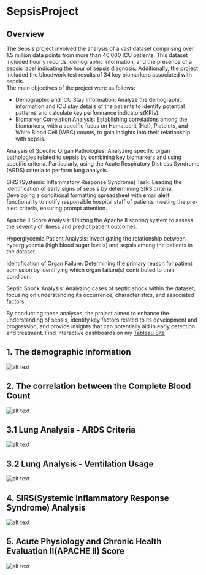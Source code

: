 # SepsisProject
## Overview  
The Sepsis project involved the analysis of a vast dataset comprising over 1.5 million data points from more than 40,000 ICU patients. This dataset included hourly records, demographic information, and the presence of a sepsis label indicating the hour of sepsis diagnosis. Additionally, the project included the bloodwork test results of 34 key biomarkers associated with sepsis.  
The main objectives of the project were as follows:  
- Demographic and ICU Stay Information: Analyze the demographic information and ICU stay details of the patients to identify potential patterns and calculate key performance indicators(KPIs).  
- Biomarker Correlation Analysis: Establishing correlations among the biomarkers, with a specific focus on Hematocrit (Hct), Platelets, and White Blood Cell (WBC) counts, to gain insights into their relationship with sepsis.

Analysis of Specific Organ Pathologies: Analyzing specific organ pathologies related to sepsis by combining key biomarkers and using specific criteria. Particularly, using the Acute Respiratory Distress Syndrome (ARDS) criteria to perform lung analysis.

SIRS (Systemic Inflammatory Response Syndrome) Task: Leading the identification of early signs of sepsis by determining SIRS criteria. Developing a conditional formatting spreadsheet with email alert functionality to notify responsible hospital staff of patients meeting the pre-alert criteria, ensuring prompt attention.

Apache II Score Analysis: Utilizing the Apache II scoring system to assess the severity of illness and predict patient outcomes.

Hyperglycemia Patient Analysis: Investigating the relationship between hyperglycemia (high blood sugar levels) and sepsis among the patients in the dataset.

Identification of Organ Failure: Determining the primary reason for patient admission by identifying which organ failure(s) contributed to their condition.

Septic Shock Analysis: Analyzing cases of septic shock within the dataset, focusing on understanding its occurrence, characteristics, and associated factors.

By conducting these analyses, the project aimed to enhance the understanding of sepsis, identify key factors related to its development and progression, and provide insights that can potentially aid in early detection and treatment. 
Find interactive dashboards on my [Tableau Site](https://public.tableau.com/app/profile/xinchen)   

## 1. The demographic information
![alt text](https://github.com/chen8122/SepsisProject/blob/master/Sepsis1%20-%20Demographic%20Analysis.png)


## 2. The correlation between the Complete Blood Count
![alt text](https://github.com/chen8122/SepsisProject/blob/master/Sepsis2%20-%20Correlation%20between%20CBC%20biomarkers.png)


## 3.1 Lung Analysis - ARDS Criteria
![alt text](https://github.com/chen8122/SepsisProject/blob/master/Sepsis3%20-%20ARDS%20Criteria%20used%20in%20Lung%20Analysis.png)


## 3.2 Lung Analysis - Ventilation Usage
![alt text](https://github.com/chen8122/SepsisProject/blob/master/Sepsis3%20-%20Lung%20Analysis(VentilationUsage).png)


## 4. SIRS(Systemic Inflammatory Response Syndrome) Analysis
![alt text](https://github.com/chen8122/SepsisProject/blob/master/Sepsis4-SIRS%20Analysis.png)


## 5. Acute Physiology and Chronic Health Evaluation II(APACHE II) Score
![alt text](https://github.com/chen8122/SepsisProject/blob/master/Sepsis5%20-%20ApacheII%20Score%20used%20in%20Mortality%20Rate%20Prediction.png)
